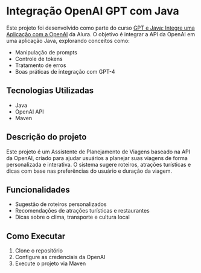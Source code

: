 # Integração OpenAI GPT com Java

Este projeto foi desenvolvido como parte do curso [GPT e Java: Integre uma Aplicação com a OpenAI](https://cursos.alura.com.br/course/gpt-java-integre-aplicacao-openai) da Alura. O objetivo é integrar a API da OpenAI em uma aplicação Java, explorando conceitos como:

- Manipulação de prompts
- Controle de tokens
- Tratamento de erros
- Boas práticas de integração com GPT-4

## Tecnologias Utilizadas

- Java
- OpenAI API
- Maven

## Descrição do projeto

Este projeto é um Assistente de Planejamento de Viagens baseado na API da OpenAI, criado para ajudar usuários a planejar suas viagens de forma personalizada e interativa. O sistema sugere roteiros, atrações turísticas e dicas com base nas preferências do usuário e duração da viagem.

## Funcionalidades

- Sugestão de roteiros personalizados
- Recomendações de atrações turísticas e restaurantes
- Dicas sobre o clima, transporte e cultura local

## Como Executar

1. Clone o repositório
2. Configure as credenciais da OpenAI
3. Execute o projeto via Maven
